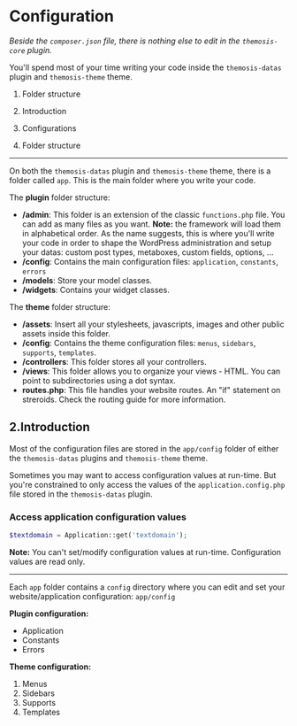 Configuration
=============
_Beside the `composer.json` file, there is nothing else to edit in the `themosis-core` plugin._

You'll spend most of your time writing your code inside the `themosis-datas` plugin and `themosis-theme` theme.

1. Folder structure
2. Introduction
3. Configurations

1. Folder structure
-------------------
On both the `themosis-datas` plugin and `themosis-theme` theme, there is a folder called `app`. This is the main folder where you write your code.

The **plugin** folder structure:

- **/admin**: This folder is an extension of the classic `functions.php` file. You can add as many files as you want. **Note:** the framework will load them in alphabetical order. As the name suggests, this is where you'll write your code in order to shape the WordPress administration and setup your datas: custom post types, metaboxes, custom fields, options, ...
- **/config**: Contains the main configuration files: `application`, `constants`, `errors`
- **/models**: Store your model classes.
- **/widgets**: Contains your widget classes.

The **theme** folder structure:

- **/assets**: Insert all your stylesheets, javascripts, images and other public assets inside this folder.
- **/config**: Contains the theme configuration files: `menus`, `sidebars`, `supports`, `templates`.
- **/controllers**: This folder stores all your controllers.
- **/views**: This folder allows you to organize your views - HTML. You can point to subdirectories using a dot syntax.
- **routes.php**: This file handles your website routes. An "if" statement on streroids. Check the routing guide for more information.

2.Introduction
--------------

Most of the configuration files are stored in the `app/config` folder of either the `themosis-datas` plugins and `themosis-theme` theme.

Sometimes you may want to access configuration values at run-time. But you're constrained to only access the values of the `application.config.php` file stored in the `themosis-datas` plugin.

### Access application configuration values

```php
$textdomain = Application::get('textdomain');
```

**Note:** You can't set/modify configuration values at run-time. Configuration values are read only.







***
Each `app` folder contains a `config` directory where you can edit and set your website/application configuration: `app/config`


**Plugin configuration:**

* Application
* Constants
* Errors

**Theme configuration:**

1. Menus
2. Sidebars
3. Supports
4. Templates